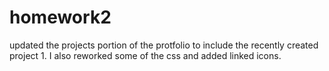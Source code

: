 # homework2
updated the projects portion of the protfolio to include the recently created project 1. I also reworked some of the css and added linked icons.


